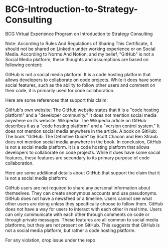 # BCG-Introduction-to-Strategy-Consulting
BCG Virtual Experience Program on Introduction to Strategy Consulting


Note:
According to Rules And Regulations of Sharing This Certificate, it should not be shared on LinkedIn under working experience or on Social Media.
According to Norms And Notion, and my belief, "GitHub" is not a Social Media platform, these thoughts and assumptions are based on following content:

GitHub is not a social media platform. It is a code hosting platform that allows developers to collaborate on code projects. While it does have some social features, such as the ability to follow other users and comment on their code, it is primarily used for code collaboration.

Here are some references that support this claim:

GitHub's own website: The GitHub website states that it is a "code hosting platform" and a "developer community." It does not mention social media anywhere on its website.
Wikipedia: The Wikipedia article on GitHub describes it as a "code hosting platform" and a "version control system." It does not mention social media anywhere in the article.
A book on GitHub: The book "GitHub: The Definitive Guide" by Scott Chacon and Ben Straub does not mention social media anywhere in the book.
In conclusion, GitHub is not a social media platform. It is a code hosting platform that allows developers to collaborate on code projects. While it does have some social features, these features are secondary to its primary purpose of code collaboration.

Here are some additional details about GitHub that support the claim that it is not a social media platform:

GitHub users are not required to share any personal information about themselves. They can create anonymous accounts and use pseudonyms.
GitHub does not have a newsfeed or a timeline. Users cannot see what other users are doing unless they specifically choose to follow them.
GitHub does not have a way for users to interact with each other in real time. Users can only communicate with each other through comments on code or through private messages.
These features are all common to social media platforms, but they are not present on GitHub. This suggests that GitHub is not a social media platform, but rather a code hosting platform.

For any violation, drop issue under the repo


